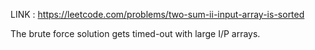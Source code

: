 LINK : https://leetcode.com/problems/two-sum-ii-input-array-is-sorted

The brute force solution gets timed-out with large I/P arrays.

